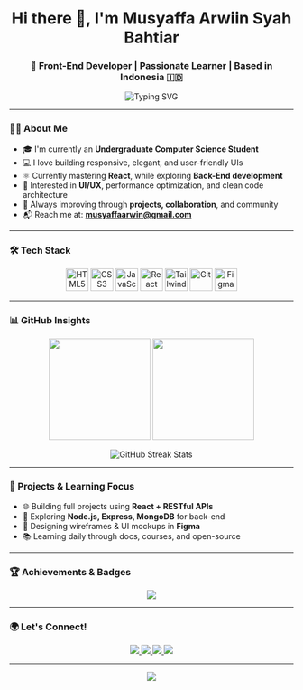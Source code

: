 <h1 align="center">Hi there 👋, I'm Musyaffa Arwiin Syah Bahtiar</h1>
<h3 align="center">🚀 Front-End Developer | Passionate Learner | Based in Indonesia 🇮🇩</h3>

<p align="center">
  <img src="https://readme-typing-svg.demolab.com?font=Fira+Code&pause=1000&color=00BFFF&center=true&vCenter=true&width=435&lines=Welcome+to+my+GitHub!;I+build+interactive+web+interfaces;Always+learning+and+growing+💡" alt="Typing SVG" />
</p>

---

### 👨‍💻 About Me

- 🎓 I'm currently an **Undergraduate Computer Science Student**
- 💻 I love building responsive, elegant, and user-friendly UIs
- ⚛️ Currently mastering **React**, while exploring **Back-End development**
- 🎯 Interested in **UI/UX**, performance optimization, and clean code architecture
- 🌱 Always improving through **projects, collaboration**, and community
- 📬 Reach me at: **musyaffaarwin@gmail.com**

---

### 🛠️ Tech Stack

<p align="center">
  <img src="https://cdn.jsdelivr.net/gh/devicons/devicon/icons/html5/html5-original.svg" width="40" alt="HTML5"/>
  <img src="https://cdn.jsdelivr.net/gh/devicons/devicon/icons/css3/css3-original.svg" width="40" alt="CSS3"/>
  <img src="https://cdn.jsdelivr.net/gh/devicons/devicon/icons/javascript/javascript-original.svg" width="40" alt="JavaScript"/>
  <img src="https://cdn.jsdelivr.net/gh/devicons/devicon/icons/react/react-original.svg" width="40" alt="React"/>
  <img src="https://www.vectorlogo.zone/logos/tailwindcss/tailwindcss-icon.svg" width="40" alt="Tailwind CSS"/>
  <img src="https://cdn.jsdelivr.net/gh/devicons/devicon/icons/git/git-original.svg" width="40" alt="Git"/>
  <img src="https://cdn.jsdelivr.net/gh/devicons/devicon/icons/figma/figma-original.svg" width="40" alt="Figma"/>
</p>

---

### 📊 GitHub Insights

<p align="center">
  <img src="https://github-readme-stats.vercel.app/api?username=Musyaffaa2&show_icons=true&theme=tokyonight&hide_title=true" height="180" />
  <img src="https://github-readme-stats.vercel.app/api/top-langs/?username=Musyaffaa2&layout=compact&theme=tokyonight" height="180" />
</p>

<p align="center">
  <img src="https://streak-stats.demolab.com?user=Musyaffaa2&theme=tokyonight" alt="GitHub Streak Stats"/>
</p>

---

### 🚀 Projects & Learning Focus

- 🌐 Building full projects using **React + RESTful APIs**
- 🧠 Exploring **Node.js, Express, MongoDB** for back-end
- 🎨 Designing wireframes & UI mockups in **Figma**
- 📚 Learning daily through docs, courses, and open-source

---

### 🏆 Achievements & Badges

<p align="center">
  <img src="https://github-profile-trophy.vercel.app/?username=Musyaffaa2&theme=darkhub&margin-w=10&no-frame=true&no-bg=true" />
</p>

---

### 🌍 Let's Connect!

<p align="center">
  <a href="https://linkedin.com/in/musyaffa-arwiin" target="_blank">
    <img src="https://img.shields.io/badge/LinkedIn-Connect-blue?style=for-the-badge&logo=linkedin&logoColor=white"/>
  </a>
  <a href="https://instagram.com/yaaffaaa_" target="_blank">
    <img src="https://img.shields.io/badge/Instagram-Follow-E4405F?style=for-the-badge&logo=instagram&logoColor=white"/>
  </a>
  <a href="mailto:musyaffaarwin@gmail.com" target="_blank">
    <img src="https://img.shields.io/badge/Gmail-Contact-D14836?style=for-the-badge&logo=gmail&logoColor=white"/>
  </a>
  <a href="https://github.com/Musyaffaa2" target="_blank">
    <img src="https://img.shields.io/badge/GitHub-Portfolio-181717?style=for-the-badge&logo=github&logoColor=white"/>
  </a>
</p>

---

<p align="center">
  <img src="https://capsule-render.vercel.app/api?type=waving&color=0:00BFFF,100:8A2BE2&height=120&section=footer"/>
</p>
